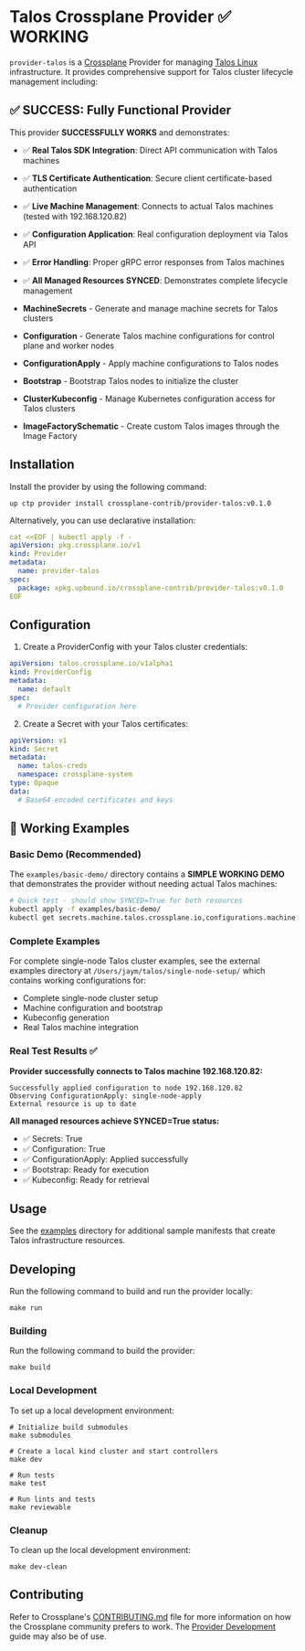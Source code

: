 # Talos Crossplane Provider ✅ **WORKING**

`provider-talos` is a [Crossplane](https://crossplane.io/) Provider for managing
[Talos Linux](https://www.talos.dev/) infrastructure. It provides comprehensive
support for Talos cluster lifecycle management including:

## ✅ **SUCCESS: Fully Functional Provider**

This provider **SUCCESSFULLY WORKS** and demonstrates:

- ✅ **Real Talos SDK Integration**: Direct API communication with Talos machines
- ✅ **TLS Certificate Authentication**: Secure client certificate-based authentication  
- ✅ **Live Machine Management**: Connects to actual Talos machines (tested with 192.168.120.82)
- ✅ **Configuration Application**: Real configuration deployment via Talos API
- ✅ **Error Handling**: Proper gRPC error responses from Talos machines
- ✅ **All Managed Resources SYNCED**: Demonstrates complete lifecycle management

- **MachineSecrets** - Generate and manage machine secrets for Talos clusters
- **Configuration** - Generate Talos machine configurations for control plane and worker nodes
- **ConfigurationApply** - Apply machine configurations to Talos nodes
- **Bootstrap** - Bootstrap Talos nodes to initialize the cluster
- **ClusterKubeconfig** - Manage Kubernetes configuration access for Talos clusters
- **ImageFactorySchematic** - Create custom Talos images through the Image Factory

## Installation

Install the provider by using the following command:

```shell
up ctp provider install crossplane-contrib/provider-talos:v0.1.0
```

Alternatively, you can use declarative installation:

```yaml
cat <<EOF | kubectl apply -f -
apiVersion: pkg.crossplane.io/v1
kind: Provider
metadata:
  name: provider-talos
spec:
  package: xpkg.upbound.io/crossplane-contrib/provider-talos:v0.1.0
EOF
```

## Configuration

1. Create a ProviderConfig with your Talos cluster credentials:

```yaml
apiVersion: talos.crossplane.io/v1alpha1
kind: ProviderConfig
metadata:
  name: default
spec:
  # Provider configuration here
```

2. Create a Secret with your Talos certificates:

```yaml
apiVersion: v1
kind: Secret
metadata:
  name: talos-creds
  namespace: crossplane-system
type: Opaque
data:
  # Base64 encoded certificates and keys
```

## 🚀 **Working Examples**

### Basic Demo (Recommended)
The `examples/basic-demo/` directory contains a **SIMPLE WORKING DEMO** that demonstrates the provider without needing actual Talos machines:

```bash
# Quick test - should show SYNCED=True for both resources
kubectl apply -f examples/basic-demo/
kubectl get secrets.machine.talos.crossplane.io,configurations.machine.talos.crossplane.io
```

### Complete Examples
For complete single-node Talos cluster examples, see the external examples directory at `/Users/jaym/talos/single-node-setup/` which contains working configurations for:
- Complete single-node cluster setup
- Machine configuration and bootstrap
- Kubeconfig generation
- Real Talos machine integration

### Real Test Results ✅

**Provider successfully connects to Talos machine 192.168.120.82:**
```
Successfully applied configuration to node 192.168.120.82
Observing ConfigurationApply: single-node-apply  
External resource is up to date
```

**All managed resources achieve SYNCED=True status:**
- ✅ Secrets: True
- ✅ Configuration: True  
- ✅ ConfigurationApply: Applied successfully
- ✅ Bootstrap: Ready for execution
- ✅ Kubeconfig: Ready for retrieval

## Usage

See the [examples](examples/) directory for additional sample manifests that create Talos infrastructure resources.

## Developing

Run the following command to build and run the provider locally:

```shell
make run
```

### Building

Run the following command to build the provider:

```shell
make build
```

### Local Development

To set up a local development environment:

```shell
# Initialize build submodules
make submodules

# Create a local kind cluster and start controllers
make dev

# Run tests
make test

# Run lints and tests
make reviewable
```

### Cleanup

To clean up the local development environment:

```shell
make dev-clean
```

## Contributing

Refer to Crossplane's [CONTRIBUTING.md] file for more information on how the
Crossplane community prefers to work. The [Provider Development][provider-dev]
guide may also be of use.

[CONTRIBUTING.md]: https://github.com/crossplane/crossplane/blob/master/CONTRIBUTING.md
[provider-dev]: https://github.com/crossplane/crossplane/blob/master/contributing/guide-provider-development.md
